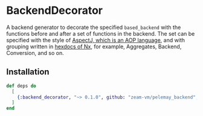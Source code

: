 # BackendDecorator

A backend generator to decorate the specified `based_backend` with the functions before and after a set of functions in the backend. The set can be specified with the style of [AspectJ, which is an AOP language](https://en.wikipedia.org/wiki/Aspect-oriented_programming), and with grouping written in [hexdocs of Nx](https://hexdocs.pm/nx/Nx.html), for example, Aggregates, Backend, Conversion, and so on.

## Installation

```elixir
def deps do
  [
    {:backend_decorator, "~> 0.1.0", github: "zeam-vm/pelemay_backend", sparse: "utilities/backend_decorator"}
  ]
end
```
